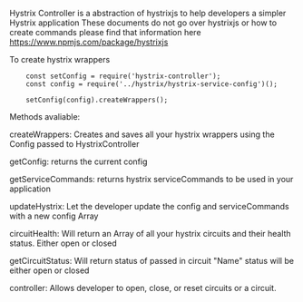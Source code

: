 Hystrix Controller is a abstraction of hystrixjs to help developers a simpler Hystrix application
These documents do not go over hystrixjs or how to create commands please find that information here https://www.npmjs.com/package/hystrixjs

To create hystrix wrappers

```javascipt
    const setConfig = require('hystrix-controller');
    const config = require('../hystrix/hystrix-service-config')();

    setConfig(config).createWrappers();
```

Methods avaliable:

createWrappers: Creates and saves all your hystrix wrappers using the Config passed to HystrixController 

getConfig: returns the current config

getServiceCommands: returns hystrix serviceCommands to be used in your application

updateHystrix: Let the developer update the config and serviceCommands with a new config Array

circuitHealth: Will return an Array of all your hystrix circuits and their health status. Either open or closed

getCircuitStatus: Will return status of passed in circuit "Name" status will be either open or closed

controller: Allows developer to open, close, or reset circuits or a circuit.